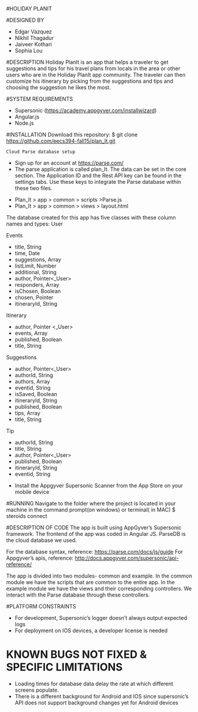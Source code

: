 #HOLIDAY PLANIT

#DESIGNED BY
* Edgar Vazquez
* Nikhil Thagadur
* Jaiveer Kothari
* Sophia Lou

#DESCRIPTION
Holiday PlanIt is an app that helps a traveler to get suggestions and tips for his travel plans from locals in the area or other users who are in the Holiday PlanIt app community. 
The traveler can then customize his itinerary by picking from the suggestions and tips and choosing the suggestion he likes the most.

#SYSTEM REQUIREMENTS
* Supersonic  (https://academy.appgyver.com/installwizard)
* Angular.js 
* Node.js

#INSTALLATION
    Download this repository:
    $ git clone https://github.com/eecs394-fall15/plan_It.git

    Cloud Parse database setup 
* Sign up for an account at https://parse.com/
* The parse application is called plan_It. The data can be set in the core section.
The Application ID and the Rest API key can be found in the settings tabs. Use these keys to integrate the Parse database within these two files. 
- Plan_It > app > common > scripts >Parse.js
- Plan_It > app > common > views > layout.html

The database created for this app has five classes with these column names and types:
User

Events

- title, String
- time, Date
- suggestions, Array
- listLimit, Number
- additional, String
- author, Pointer<_User>
- responders, Array
- isChosen, Boolean
- chosen, Pointer<Suggestions>
- itineraryId, String

Itinerary
- author, Pointer <_User>
- events, Array
- published, Boolean
- title, String

Suggestions
- author, Pointer<_User>
- authorId, String
- authors, Array
- eventid, String
- isSaved, Boolean
- itineraryId, String
- published, Boolean
- tips, Array
- title, String

Tip
- authorId, String
- title, String
- author, Pointer<_User>
- published, Boolean
- itineraryId, String
- eventid, String

* Install the Appgyver Supersonic Scanner from the App Store on your mobile device

#RUNNING
 Navigate to the folder where the project is located in your machine in the command prompt(on windows) or terminal( in MAC)
    $ steroids connect 



#DESCRIPTION OF CODE
The app is built using AppGyver’s Supersonic framework. The frontend of the app was coded in Angular JS. ParseDB is the cloud database we used. 


For the database syntax, reference: https://parse.com/docs/js/guide
For Appgyver’s apis, reference: http://docs.appgyver.com/supersonic/api-reference/

The app is divided into two modules- common and example. In the common module we have the scripts that are common to the entire app. In the example module we have the views and their corresponding controllers. We interact with the Parse database through these controllers. 

#PLATFORM CONSTRAINTS
* For development, Supersonic’s logger doesn’t always output expected logs 
* For deployment on IOS devices, a developer license is needed 

# KNOWN BUGS NOT FIXED & SPECIFIC LIMITATIONS
* Loading times for database data delay the rate at which different screens populate. 
* There is a different background for Android and IOS since supersonic’s API does not support background changes yet for Android devices
 




	
